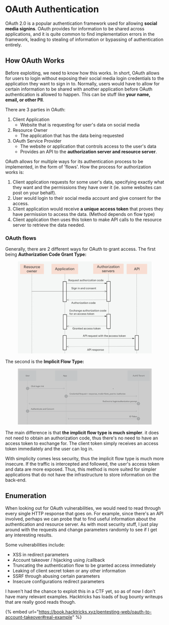 # OAuth Authentication

OAuth 2.0 is a popular authentication framework used for allowing **social media signins**. OAuth provides for information to be shared across applications, and it is quite common to find implementation errors in the framework, leading to stealing of information or bypassing of authentication entirely.

## How OAuth Works

Before exploiting, we need to know how this works. In short, OAuth allows for users to login without exposing their social media login credentials to the application they want to sign in to. Normally, users would have to allow for certain information to be shared with another application before OAuth authentication is allowed to happen. This can be stuff like **your name, email, or other PII**.&#x20;

There are 3 parties in OAuth:

1. Client Application
   * Website that is requesting for user's data on social media
2. Resource Owner
   * The application that has the data being requested
3. OAuth Service Provider
   * The website or application that controls access to the user's data
   * Provides an API to the **authorization server and resource server**.

OAuth allows for multiple ways for its authentication process to be implemented, in the form of 'flows'. How the process for authorization works is:

1. Client application requests for some user's data, specifying exactly what they want and the permissions they have over it (ie. some websites can post on your behalf).
2. User would login to their social media account and give consent for the access.&#x20;
3. Client application would receive **a unique access token** that proves they have permission to access the data. (Method depends on flow type)
4. Client application then uses this token to make API calls to the resource server to retrieve the data needed.

### OAuth flows

Generally, there are 2 different ways for OAuth to grant access. The first being **Authorization Code Grant Type:**

<figure><img src="../.gitbook/assets/image (5) (5).png" alt=""><figcaption></figcaption></figure>

The second is the **Implicit Flow Type:**

<figure><img src="../.gitbook/assets/image (3) (2).png" alt=""><figcaption></figcaption></figure>

The main difference is that **the implicit flow type is much simpler**. it does not need to obtain an authorization code, thus there's no need to have an access token to exchange for. The client token simply receives an access token immediately and the user can log in.&#x20;

With simplicity comes less security, thus the implicit flow type is much more insecure. If the traffic is intercepted and followed, the user's access token and data are more exposed. Thus, this method is more suited for simpler applications that do not have the infrastructure to store information on the back-end.&#x20;

## Enumeration

When looking out for OAuth vulnerabilities, we would need to read through every single HTTP response that goes on. For example, since there's an API involved, perhaps we can probe that to find useful information about the authentication and resource server. As with most security stuff, I just play around with the requests and change parameters randomly to see if I get any interesting results.&#x20;

Some vulnerabilities include:

* XSS in redirect parameters
* Account takeover / hijacking using /callback&#x20;
* Truncating the authentication flow to be granted access immediately
* Leaking of client secret token or any other information
* SSRF through abusing certain parameters
* Insecure configurations redirect parameters

I haven't had the chance to exploit this in a CTF yet, so as of now I don't have many relevant examples. Hacktricks has loads of bug bounty writeups that are really good reads though.

{% embed url="https://book.hacktricks.xyz/pentesting-web/oauth-to-account-takeover#real-example" %}

